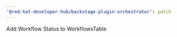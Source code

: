```yaml
---
'@red-hat-developer-hub/backstage-plugin-orchestrator': patch
---
```


Add Workflow Status to WorkflowsTable
